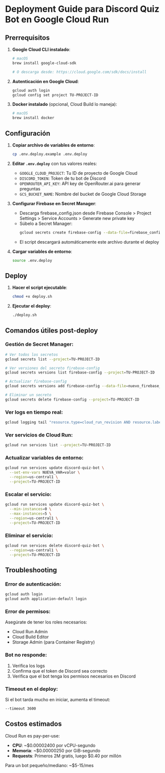 # Deployment Guide para Discord Quiz Bot en Google Cloud Run

## Prerrequisitos

1. **Google Cloud CLI instalado**: 
   ```bash
   # macOS
   brew install google-cloud-sdk
   
   # O descarga desde: https://cloud.google.com/sdk/docs/install
   ```

2. **Autenticación en Google Cloud**:
   ```bash
   gcloud auth login
   gcloud config set project TU-PROJECT-ID
   ```

3. **Docker instalado** (opcional, Cloud Build lo maneja):
   ```bash
   # macOS
   brew install docker
   ```

## Configuración

1. **Copiar archivo de variables de entorno**:
   ```bash
   cp .env.deploy.example .env.deploy
   ```

2. **Editar `.env.deploy`** con tus valores reales:
   - `GOOGLE_CLOUD_PROJECT`: Tu ID de proyecto de Google Cloud
   - `DISCORD_TOKEN`: Token de tu bot de Discord
   - `OPENROUTER_API_KEY`: API key de OpenRouter.ai para generar preguntas
   - `GCS_BUCKET_NAME`: Nombre del bucket de Google Cloud Storage

3. **Configurar Firebase en Secret Manager**:
   - Descarga firebase_config.json desde Firebase Console > Project Settings > Service Accounts > Generate new private key
   - Súbelo a Secret Manager:
     ```bash
     gcloud secrets create firebase-config --data-file=firebase_config.json --project=TU-PROJECT-ID
     ```
   - El script descargará automáticamente este archivo durante el deploy

4. **Cargar variables de entorno**:
   ```bash
   source .env.deploy
   ```

## Deploy

1. **Hacer el script ejecutable**:
   ```bash
   chmod +x deploy.sh
   ```

2. **Ejecutar el deploy**:
   ```bash
   ./deploy.sh
   ```

## Comandos útiles post-deploy

### Gestión de Secret Manager:
```bash
# Ver todos los secretos
gcloud secrets list --project=TU-PROJECT-ID

# Ver versiones del secreto firebase-config
gcloud secrets versions list firebase-config --project=TU-PROJECT-ID

# Actualizar firebase-config
gcloud secrets versions add firebase-config --data-file=nuevo_firebase_config.json --project=TU-PROJECT-ID

# Eliminar un secreto
gcloud secrets delete firebase-config --project=TU-PROJECT-ID
```

### Ver logs en tiempo real:
```bash
gcloud logging tail "resource.type=cloud_run_revision AND resource.labels.service_name=discord-quiz-bot" --project=TU-PROJECT-ID
```

### Ver servicios de Cloud Run:
```bash
gcloud run services list --project=TU-PROJECT-ID
```

### Actualizar variables de entorno:
```bash
gcloud run services update discord-quiz-bot \
  --set-env-vars NUEVA_VAR=valor \
  --region=us-central1 \
  --project=TU-PROJECT-ID
```

### Escalar el servicio:
```bash
gcloud run services update discord-quiz-bot \
  --min-instances=0 \
  --max-instances=5 \
  --region=us-central1 \
  --project=TU-PROJECT-ID
```

### Eliminar el servicio:
```bash
gcloud run services delete discord-quiz-bot \
  --region=us-central1 \
  --project=TU-PROJECT-ID
```

## Troubleshooting

### Error de autenticación:
```bash
gcloud auth login
gcloud auth application-default login
```

### Error de permisos:
Asegúrate de tener los roles necesarios:
- Cloud Run Admin
- Cloud Build Editor
- Storage Admin (para Container Registry)

### Bot no responde:
1. Verifica los logs
2. Confirma que el token de Discord sea correcto
3. Verifica que el bot tenga los permisos necesarios en Discord

### Timeout en el deploy:
Si el bot tarda mucho en iniciar, aumenta el timeout:
```bash
--timeout 3600
```

## Costos estimados

Cloud Run es pay-per-use:
- **CPU**: ~$0.00002400 por vCPU-segundo
- **Memoria**: ~$0.00000250 por GiB-segundo  
- **Requests**: Primeros 2M gratis, luego $0.40 por millón

Para un bot pequeño/mediano: ~$5-15/mes
